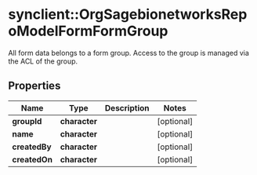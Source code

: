# synclient::OrgSagebionetworksRepoModelFormFormGroup

All form data belongs to a form group.  Access to the group is managed via the ACL of the group.

## Properties
Name | Type | Description | Notes
------------ | ------------- | ------------- | -------------
**groupId** | **character** |  | [optional] 
**name** | **character** |  | [optional] 
**createdBy** | **character** |  | [optional] 
**createdOn** | **character** |  | [optional] 


